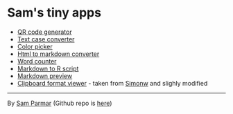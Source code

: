 # Sam's tiny apps

- [QR code generator](qrcode.html)
- [Text case converter](textcase.html)
- [Color picker](colorpicker.html)
- [Html to markdown converter](html2md.html)
- [Word counter](wordcounter.html)
- [Markdown to R script](md2r.html)
- [Markdown preview](mdpreview.html)
- [Clipboard format viewer](clipboardinfo.html) - taken from [Simonw](https://github.com/simonw/tools/blob/main/clipboard-viewer.html) and slighly modified

---

By [Sam Parmar](https://parmsam.github.io/quarto-site/) (Github repo is [here](https://www.github.com/parmsam/apps))
